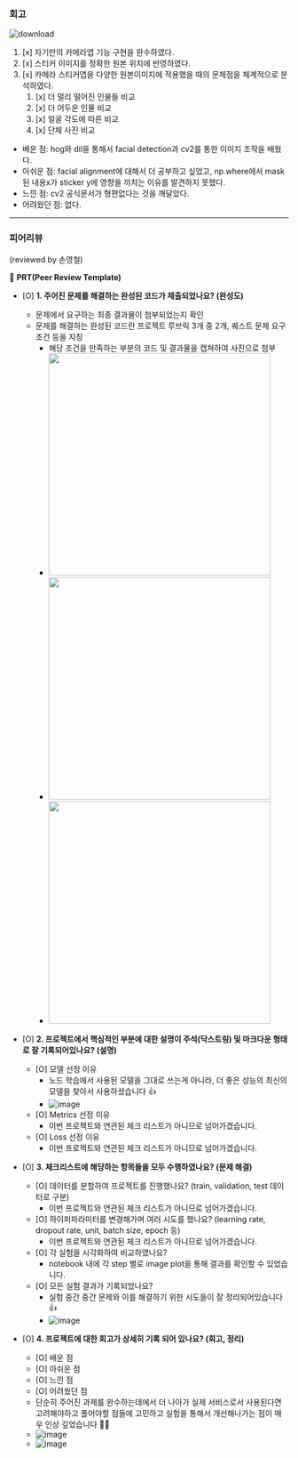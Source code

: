 ### 회고
![download](https://github.com/minkj1992/ai/assets/37536298/c6d5b946-ea8c-4946-ad6c-8371ab0461ab)


1. [x] 자기만의 카메라앱 기능 구현을 완수하였다.
2. [x] 스티커 이미지를 정확한 원본 위치에 반영하였다.
3. [x] 카메라 스티커앱을 다양한 원본이미지에 적용했을 때의 문제점을 체계적으로 분석하였다.
    1. [x] 더 멀리 떨어진 인물들 비교
    2. [x] 더 어두운 인물 비교
    3. [x] 얼굴 각도에 따른 비교
    4. [x] 단체 사진 비교

- 배운 점: hog와 dil을 통해서 facial detection과 cv2를 통한 이미지 조작을 배웠다.
- 아쉬운 점: facial alignment에 대해서 더 공부하고 싶었고, np.where에서 mask된 내용x가 sticker y에 영향을 끼치는 이유를 발견하지 못했다.
- 느낀 점: cv2 공식문서가 형편없다는 것을 깨달았다.
- 어려웠던 점: 없다.

---

### 피어리뷰
(reviewed by 손영철)

🔑 **PRT(Peer Review Template)**

- [O]  **1. 주어진 문제를 해결하는 완성된 코드가 제출되었나요? (완성도)**
    - 문제에서 요구하는 최종 결과물이 첨부되었는지 확인
    - 문제를 해결하는 완성된 코드란 프로젝트 루브릭 3개 중 2개, 
    퀘스트 문제 요구조건 등을 지칭
        - 해당 조건을 만족하는 부분의 코드 및 결과물을 캡쳐하여 사진으로 첨부
        - <img width="400px" src="https://github.com/minkj1992/ai/assets/34268173/411c8f2b-0279-4197-adcb-474c751a76a1">
        - <img width="400px" src="https://github.com/minkj1992/ai/assets/34268173/6c356a15-8bb8-4025-a6df-f2e72171cebd">
        - <img width="400px" src="https://github.com/minkj1992/ai/assets/34268173/de9cf5b1-002e-4702-be1b-c38a54d50299">

- [O]  **2. 프로젝트에서 핵심적인 부분에 대한 설명이 주석(닥스트링) 및 마크다운 형태로 잘 기록되어있나요? (설명)**
    - [O]  모델 선정 이유
      - 노드 학습에서 사용된 모델을 그대로 쓰는게 아니라, 더 좋은 성능의 최신의 모델을 찾아서 사용하셨습니다 :+1:
      - ![image](https://github.com/minkj1992/ai/assets/34268173/ed27c87a-033a-4306-aef3-ff78aa671664)
    - [O]  Metrics 선정 이유
      - 이번 프로젝트와 연관된 체크 리스트가 아니므로 넘어가겠습니다.
    - [O]  Loss 선정 이유
      - 이번 프로젝트와 연관된 체크 리스트가 아니므로 넘어가겠습니다.

- [O]  **3. 체크리스트에 해당하는 항목들을 모두 수행하였나요? (문제 해결)**
    - [O]  데이터를 분할하여 프로젝트를 진행했나요? (train, validation, test 데이터로 구분)
      - 이번 프로젝트와 연관된 체크 리스트가 아니므로 넘어가겠습니다.
    - [O]  하이퍼파라미터를 변경해가며 여러 시도를 했나요? (learning rate, dropout rate, unit, batch size, epoch 등)
      - 이번 프로젝트와 연관된 체크 리스트가 아니므로 넘어가겠습니다.
    - [O]  각 실험을 시각화하여 비교하였나요?
      - notebook 내에 각 step 별로 image plot을 통해 결과를 확인할 수 있었습니다.
    - [O]  모든 실험 결과가 기록되었나요?
      - 실험 중간 중간 문제와 이를 해결하기 위한 시도들이 잘 정리되어있습니다 :+1:
      - ![image](https://github.com/minkj1992/ai/assets/34268173/0e8e22b0-4576-4b52-9542-2e974f689791)

- [O]  **4. 프로젝트에 대한 회고가 상세히 기록 되어 있나요? (회고, 정리)**
    - [O]  배운 점
    - [O]  아쉬운 점
    - [O]  느낀 점
    - [O]  어려웠던 점
    - 단순히 주어진 과제를 완수하는데에서 더 나아가 실제 서비스로서 사용된다면 고려해야하고 풀어야할 점들에 고민하고 실험을 통해서 개선해나가는 점이 매우 인상 깊었습니다 💯💯
    - ![image](https://github.com/minkj1992/ai/assets/34268173/0a2ef71b-2b24-4436-9976-bbc89b20329f)
    - ![image](https://github.com/minkj1992/ai/assets/34268173/eac0d3de-e6b2-41c7-8068-dc1a812769c5)


